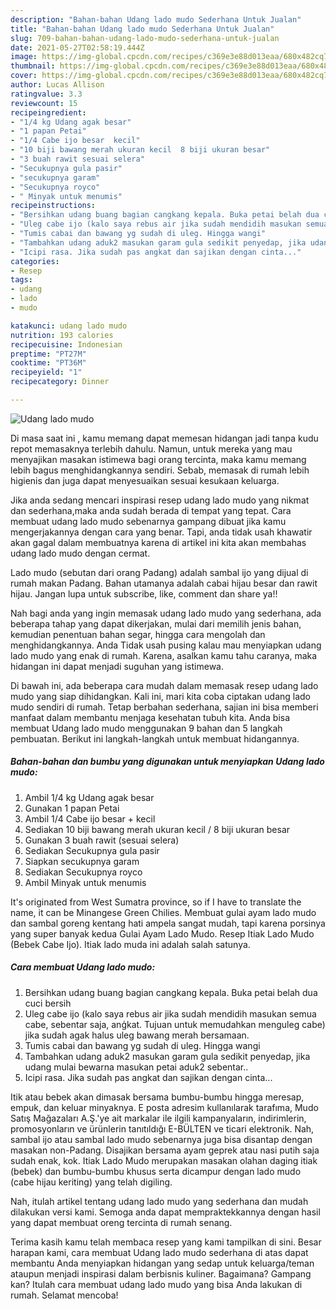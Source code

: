 ```yaml
---
description: "Bahan-bahan Udang lado mudo Sederhana Untuk Jualan"
title: "Bahan-bahan Udang lado mudo Sederhana Untuk Jualan"
slug: 709-bahan-bahan-udang-lado-mudo-sederhana-untuk-jualan
date: 2021-05-27T02:58:19.444Z
image: https://img-global.cpcdn.com/recipes/c369e3e88d013eaa/680x482cq70/udang-lado-mudo-foto-resep-utama.jpg
thumbnail: https://img-global.cpcdn.com/recipes/c369e3e88d013eaa/680x482cq70/udang-lado-mudo-foto-resep-utama.jpg
cover: https://img-global.cpcdn.com/recipes/c369e3e88d013eaa/680x482cq70/udang-lado-mudo-foto-resep-utama.jpg
author: Lucas Allison
ratingvalue: 3.3
reviewcount: 15
recipeingredient:
- "1/4 kg Udang agak besar"
- "1 papan Petai"
- "1/4 Cabe ijo besar  kecil"
- "10 biji bawang merah ukuran kecil  8 biji ukuran besar"
- "3 buah rawit sesuai selera"
- "Secukupnya gula pasir"
- "secukupnya garam"
- "Secukupnya royco"
- " Minyak untuk menumis"
recipeinstructions:
- "Bersihkan udang buang bagian cangkang kepala. Buka petai belah dua cuci bersih"
- "Uleg cabe ijo (kalo saya rebus air jika sudah mendidih masukan semua cabe, sebentar saja, anģkat. Tujuan untuk memudahkan menguleg cabe) jika sudah agak halus uleg bawang merah bersamaan."
- "Tumis cabai dan bawang yg sudah di uleg. Hingga wangi"
- "Tambahkan udang aduk2 masukan garam gula sedikit penyedap, jika udang mulai bewarna masukan petai aduk2 sebentar.."
- "Icipi rasa. Jika sudah pas angkat dan sajikan dengan cinta..."
categories:
- Resep
tags:
- udang
- lado
- mudo

katakunci: udang lado mudo 
nutrition: 193 calories
recipecuisine: Indonesian
preptime: "PT27M"
cooktime: "PT36M"
recipeyield: "1"
recipecategory: Dinner

---
```



![Udang lado mudo](https://img-global.cpcdn.com/recipes/c369e3e88d013eaa/680x482cq70/udang-lado-mudo-foto-resep-utama.jpg)

Di masa  saat ini , kamu memang dapat memesan hidangan jadi tanpa kudu repot memasaknya terlebih dahulu. Namun, untuk mereka yang mau menyajikan masakan istimewa bagi orang tercinta, maka kamu memang lebih bagus menghidangkannya sendiri. Sebab, memasak di rumah lebih higienis dan juga dapat menyesuaikan sesuai kesukaan keluarga.

Jika anda sedang mencari inspirasi resep udang lado mudo yang nikmat dan sederhana,maka anda sudah berada di tempat yang tepat. Cara membuat udang lado mudo  sebenarnya gampang dibuat jika kamu mengerjakannya dengan cara yang benar. Tapi, anda tidak usah khawatir akan gagal dalam membuatnya 
karena di artikel ini kita akan membahas udang lado mudo dengan cermat.  

Lado mudo (sebutan dari orang Padang) adalah sambal ijo yang dijual di rumah makan Padang. Bahan utamanya adalah cabai hijau besar dan rawit hijau. Jangan lupa untuk subscribe, like, comment dan share ya!!

Nah bagi anda yang ingin memasak udang lado mudo yang sederhana, ada beberapa tahap yang dapat dikerjakan, mulai dari memilih jenis bahan, kemudian penentuan bahan segar, hingga cara mengolah dan menghidangkannya. Anda Tidak usah pusing kalau mau menyiapkan udang lado mudo yang enak di rumah. Karena, asalkan kamu  tahu caranya, maka hidangan ini dapat menjadi suguhan yang istimewa.

Di bawah ini, ada beberapa cara mudah dalam memasak resep udang lado mudo yang siap dihidangkan. Kali ini, mari kita coba ciptakan udang lado mudo sendiri di rumah. Tetap berbahan sederhana, sajian ini bisa memberi manfaat dalam membantu menjaga kesehatan tubuh kita. Anda bisa membuat Udang lado mudo menggunakan 9 bahan dan 5 langkah pembuatan. Berikut ini langkah-langkah untuk membuat hidangannya.

<!--inarticleads1-->

##### Bahan-bahan dan bumbu yang digunakan untuk menyiapkan Udang lado mudo:

1. Ambil 1/4 kg Udang agak besar
1. Gunakan 1 papan Petai
1. Ambil 1/4 Cabe ijo besar + kecil
1. Sediakan 10 biji bawang merah ukuran kecil / 8 biji ukuran besar
1. Gunakan 3 buah rawit (sesuai selera)
1. Sediakan Secukupnya gula pasir
1. Siapkan secukupnya garam
1. Sediakan Secukupnya royco
1. Ambil  Minyak untuk menumis


It&#39;s originated from West Sumatra province, so if I have to translate the name, it can be Minangese Green Chilies. Membuat gulai ayam lado mudo dan sambal goreng kentang hati ampela sangat mudah, tapi karena porsinya yang super banyak kedua Gulai Ayam Lado Mudo. Resep Itiak Lado Mudo (Bebek Cabe Ijo). Itiak lado muda ini adalah salah satunya. 

<!--inarticleads2-->

##### Cara membuat Udang lado mudo:

1. Bersihkan udang buang bagian cangkang kepala. Buka petai belah dua cuci bersih
1. Uleg cabe ijo (kalo saya rebus air jika sudah mendidih masukan semua cabe, sebentar saja, anģkat. Tujuan untuk memudahkan menguleg cabe) jika sudah agak halus uleg bawang merah bersamaan.
1. Tumis cabai dan bawang yg sudah di uleg. Hingga wangi
1. Tambahkan udang aduk2 masukan garam gula sedikit penyedap, jika udang mulai bewarna masukan petai aduk2 sebentar..
1. Icipi rasa. Jika sudah pas angkat dan sajikan dengan cinta...


Itik atau bebek akan dimasak bersama bumbu-bumbu hingga meresap, empuk, dan keluar minyaknya. E posta adresim kullanılarak tarafıma, Mudo Satış Mağazaları A.Ş.&#39;ye ait markalar ile ilgili kampanyaların, indirimlerin, promosyonların ve ürünlerin tanıtıldığı E-BÜLTEN ve ticari elektronik. Nah, sambal ijo atau sambal lado mudo sebenarnya juga bisa disantap dengan masakan non-Padang. Disajikan bersama ayam geprek atau nasi putih saja sudah enak, kok. Itiak Lado Mudo merupakan masakan olahan daging itiak (bebek) dan bumbu-bumbu khusus serta dicampur dengan lado mudo (cabe hijau keriting) yang telah digiling. 

Nah, itulah artikel tentang  udang lado mudo  yang sederhana dan mudah dilakukan versi kami. Semoga anda dapat mempraktekkannya dengan hasil yang dapat membuat oreng tercinta di rumah senang. 

Terima kasih kamu telah membaca resep yang kami tampilkan di sini. Besar harapan kami, cara membuat  Udang lado mudo sederhana di atas dapat membantu Anda menyiapkan hidangan yang sedap untuk keluarga/teman ataupun menjadi inspirasi dalam berbisnis kuliner. Bagaimana? Gampang kan? Itulah cara membuat udang lado mudo yang bisa Anda lakukan di rumah. Selamat mencoba!

